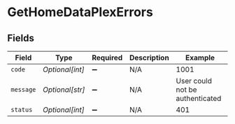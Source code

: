 # GetHomeDataPlexErrors


## Fields

| Field                           | Type                            | Required                        | Description                     | Example                         |
| ------------------------------- | ------------------------------- | ------------------------------- | ------------------------------- | ------------------------------- |
| `code`                          | *Optional[int]*                 | :heavy_minus_sign:              | N/A                             | 1001                            |
| `message`                       | *Optional[str]*                 | :heavy_minus_sign:              | N/A                             | User could not be authenticated |
| `status`                        | *Optional[int]*                 | :heavy_minus_sign:              | N/A                             | 401                             |